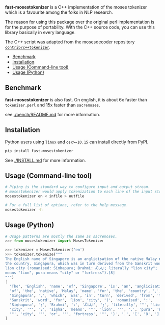 
**fast-mosestokenizer** is a C++ implementation of the moses tokenizer
which is a favourite among the folks in NLP research.

The reason for using this package over the original perl implementation is
for the purpose of portability.
With the C++ source code, you can use this library basically in every language.

The C++ script was adapted from the mosesdecoder repository
[`contrib/c++tokenizer`](https://github.com/moses-smt/mosesdecoder/tree/master/contrib/c%2B%2Btokenizer).

- [Benchmark](#benchmark)
- [Installation](#installation)
- [Usage (Command-line tool)](#usage-command-line-tool)
- [Usage (Python)](#usage-python)

## Benchmark

**fast-mosestokenizer** is also fast.
On english, it is about 6x faster than `tokenizer.perl` and 15x faster than
`sacremoses`.

see [./bench/README.md](./bench/README.md) for more information.

## Installation

Python users using `linux` and `osx>=10.15` can install directly from PyPI.

```sh
pip install fast-mosestokenizer
```

See [./INSTALL.md](./INSTALL.md) for more information.

## Usage (Command-line tool)

```sh
# Piping is the standard way to configure input and output stream.
# mosestokenizer would apply tokenization to each line of the input stream.
mosestokenizer en < infile > outfile

# For a full list of options, refer to the help message.
mosestokenizer -h
```

## Usage (Python)

```py
# Usage patterns are mostly the same as sacremoses.
>>> from mosestokenizer import MosesTokenizer

>>> tokenizer = MosesTokenizer('en')
>>> tokenizer.tokenize("""
The English name of Singapore is an anglicisation of the native Malay name for
the country, Singapura, which was in turn derived from the Sanskrit word for
lion city (romanised: Siṃhapura; Brahmi: 𑀲𑀺𑀁𑀳𑀧𑀼𑀭; literally "lion city"; siṃha
means "lion", pura means "city" or "fortress").[8]
""")
[
  'The', 'English', 'name', 'of', 'Singapore', 'is', 'an', 'anglicisation',
  'of', 'the', 'native', 'Malay', 'name', 'for', 'the', 'country', ',',
  'Singapura', ',', 'which', 'was', 'in', 'turn', 'derived', 'from', 'the',
  'Sanskrit', 'word', 'for', 'lion', 'city', '(', 'romanised', ':',
  'Siṃhapura', ';', 'Brahmi', ':', '𑀲𑀺𑀁𑀳𑀧𑀼𑀭', ';', 'literally', '"', 'lion',
  'city', '"', ';', 'siṃha', 'means', '"', 'lion', '"', ',', 'pura', 'means',
  '"', 'city', '"', 'or', '"', 'fortress', '"', ')', '.', '[', '8', ']'
]
```
